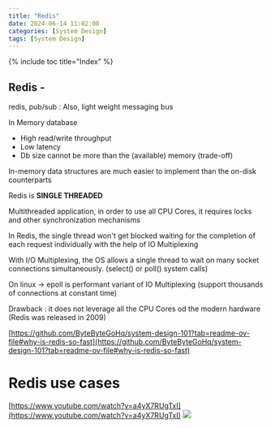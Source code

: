 ```yaml
---
title: "Redis"
date: 2024-06-14 11:02:00
categories: [System Design]
tags: [System Design]
---
```

{% include toc title="Index" %}

## Redis -
redis, pub/sub : Also, light weight messaging bus


In Memory database
- High read/write throughput
- Low latency
- Db size cannot be more than the (available) memory (trade-off)

In-memory data structures are much easier to implement than the on-disk counterparts

Redis is **SINGLE THREADED**

Multithreaded application, in order to use all CPU Cores, it requires locks and other synchronization mechanisms

In Redis, the single thread won't get blocked waiting for the completion of each request individually with the help of IO Multiplexing

With I/O Multiplexing, the OS allows a single thread to wait on many socket connections simultaneously. (select() or poll() system calls)

On linux -> epoll is performant variant of IO Multiplexing (support thousands of connections at constant time)


Drawback : it does not leverage all the CPU Cores od the modern hardware (Redis was released in 2009)


[https://github.com/ByteByteGoHq/system-design-101?tab=readme-ov-file#why-is-redis-so-fast](https://github.com/ByteByteGoHq/system-design-101?tab=readme-ov-file#why-is-redis-so-fast)



# Redis use cases
[https://www.youtube.com/watch?v=a4yX7RUgTxI](https://www.youtube.com/watch?v=a4yX7RUgTxI)
![](https://www.youtube.com/watch?v=a4yX7RUgTxI)

